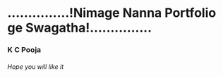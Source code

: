 # ...............!Nimage Nanna Portfolio ge Swagatha!...............
### K C Pooja
###### Hope you will like it
